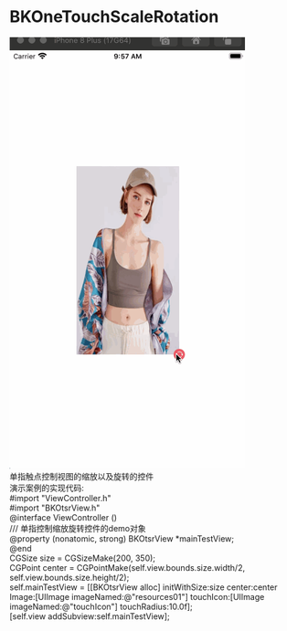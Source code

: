 # BKOneTouchScaleRotation
![](/OneTouchDemo.gif)  
单指触点控制视图的缩放以及旋转的控件  
演示案例的实现代码:  
#import "ViewController.h"  
#import "BKOtsrView.h"  
@interface ViewController ()  
/// 单指控制缩放旋转控件的demo对象  
@property (nonatomic, strong) BKOtsrView *mainTestView;  
@end  
  CGSize size = CGSizeMake(200, 350);  
  CGPoint center = CGPointMake(self.view.bounds.size.width/2, self.view.bounds.size.height/2);  
  self.mainTestView = [[BKOtsrView alloc] initWithSize:size center:center Image:[UIImage imageNamed:@"resources01"] touchIcon:[UIImage imageNamed:@"touchIcon"] touchRadius:10.0f];  
  [self.view addSubview:self.mainTestView];  
